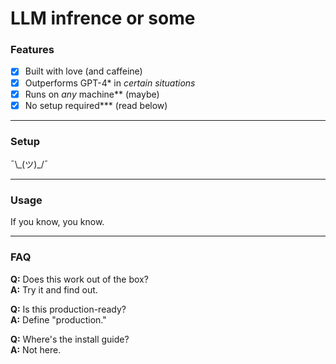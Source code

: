 # LLM infrence or some

### Features
- [x] Built with love (and caffeine)
- [x] Outperforms GPT-4* in *certain situations*
- [x] Runs on *any* machine** (maybe)
- [x] No setup required*** (read below)

---

### Setup

¯\\\_(ツ)_/¯

---

### Usage

If you know, you know.

---

### FAQ

**Q:** Does this work out of the box?  
**A:** Try it and find out.  

**Q:** Is this production-ready?  
**A:** Define "production."

**Q:** Where's the install guide?  
**A:** Not here.
